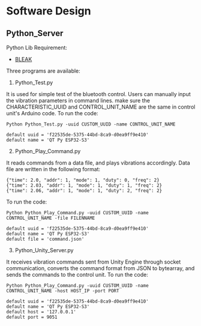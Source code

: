 # Software Design

## Python_Server

Python Lib Requirement:
- [BLEAK](https://bleak.readthedocs.io/en/latest/)

Three programs are available:
1. Python_Test.py

It is used for simple test of the bluetooth control. Users can manually input the vibration parameters in command lines. make sure the CHARACTERISTIC_UUID and CONTROL_UNIT_NAME are the same in control unit's Arduino code. To run the code:
```
Python Python_Test.py -uuid CUSTOM_UUID -name CONTROL_UNIT_NAME

default uuid = 'f22535de-5375-44bd-8ca9-d0ea9ff9e410'
default name = 'QT Py ESP32-S3'
```

2. Python_Play_Command.py

It reads commands from a data file, and plays vibrations accordingly. Data file are written in the following format:
```
{"time": 2.0, "addr": 1, "mode": 1, "duty": 0, "freq": 2}
{"time": 2.03, "addr": 1, "mode": 1, "duty": 1, "freq": 2}
{"time": 2.06, "addr": 1, "mode": 1, "duty": 2, "freq": 2}
```
To run the code:
```
Python Python_Play_Command.py -uuid CUSTOM_UUID -name CONTROL_UNIT_NAME -file FILENNAME

default uuid = 'f22535de-5375-44bd-8ca9-d0ea9ff9e410'
default name = 'QT Py ESP32-S3'
default file = 'command.json'
```

3. Python_Unity_Server.py

It receives vibration commands sent from Unity Engine through socket communication, converts the command format from JSON to bytearray, and sends the commands to the control unit. To run the code:

```
Python Python_Play_Command.py -uuid CUSTOM_UUID -name CONTROL_UNIT_NAME -host HOST_IP -port PORT

default uuid = 'f22535de-5375-44bd-8ca9-d0ea9ff9e410'
default name = 'QT Py ESP32-S3'
default host = '127.0.0.1'
default port = 9051
```

